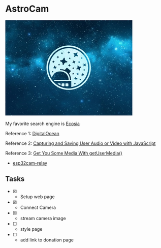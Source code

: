 # AstroCam

![Our Logo](public/assets/astrologo.jpg)

My favorite search engine is [Ecosia](https://www.ecosia.org/?c=en)

Reference 1: [DigitalOcean](https://www.digitalocean.com/community/tutorials/front-and-rear-camera-access-with-javascripts-getusermedia)

Reference 2: [Capturing and Saving User Audio or Video with JavaScript](https://www.youtube.com/watch?v=K6L38xk2rkk)

Reference 3: [Get You Some Media With getUserMedia()](https://medium.com/@matt.mcalister93/get-you-some-media-with-getusermedia-726cde161cd7)

- [esp32cam-relay](https://github.com/Inglebard/esp32cam-relay)

## Tasks

- [x] - Setup web page
- [x] - Connect Camera
- [x] - stream camera image
- [ ] - style page
- [ ] - add link to donation page
